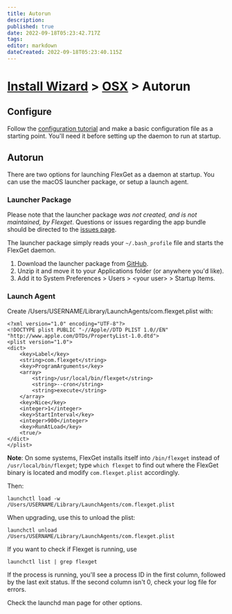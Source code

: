 ```yaml
---
title: Autorun
description: 
published: true
date: 2022-09-18T05:23:42.717Z
tags: 
editor: markdown
dateCreated: 2022-09-18T05:23:40.115Z
---
```


# [Install Wizard](/InstallWizard) > [OSX](/InstallWizard/OSX) > Autorun

## Configure
Follow the [configuration tutorial](/Configuration) and make a basic configuration file as a starting point. You'll need it before setting up the daemon to run at startup.

## Autorun
There are two options for launching FlexGet as a daemon at startup. You can use the macOS launcher package, or setup a launch agent.

### Launcher Package
Please note that the launcher package *was not created, and is not maintained, by Flexget*. Questions or issues regarding the app bundle should be directed to the [issues page](https://github.com/tubedogg/FlexgetDaemon/issues).

The launcher package simply reads your `~/.bash_profile` file and starts the FlexGet daemon.

1. Download the launcher package from [GitHub](https://github.com/tubedogg/FlexgetDaemon).
2. Unzip it and move it to your Applications folder (or anywhere you'd like).
3. Add it to System Preferences > Users > \<your user\> > Startup Items.


### Launch Agent
Create /Users/USERNAME/Library/LaunchAgents/com.flexget.plist with:

```
<?xml version="1.0" encoding="UTF-8"?>
<!DOCTYPE plist PUBLIC "-//Apple//DTD PLIST 1.0//EN" "http://www.apple.com/DTDs/PropertyList-1.0.dtd">
<plist version="1.0">
<dict>  
	<key>Label</key>
	<string>com.flexget</string>
	<key>ProgramArguments</key>
	<array> 
		<string>/usr/local/bin/flexget</string>
		<string>--cron</string>
		<string>execute</string>
	</array>
	<key>Nice</key>
	<integer>1</integer>
	<key>StartInterval</key>
	<integer>900</integer>
	<key>RunAtLoad</key>
	<true/>
</dict>
</plist>
```

**Note**: On some systems, FlexGet installs itself into `/bin/flexget` instead of `/usr/local/bin/flexget`; type `which flexget` to find out where the FlexGet binary is located and modify `com.flexget.plist` accordingly.

Then:

```
launchctl load -w /Users/USERNAME/Library/LaunchAgents/com.flexget.plist
```

When upgrading, use this to unload the plist:

```
launchctl unload /Users/USERNAME/Library/LaunchAgents/com.flexget.plist
```

If you want to check if Flexget is running, use

```
launchctl list | grep flexget
```

If the process is running, you'll see a process ID in the first column, followed by the last exit status. If the second column isn't 0, check your log file for errors.

Check the launchd man page for other options.